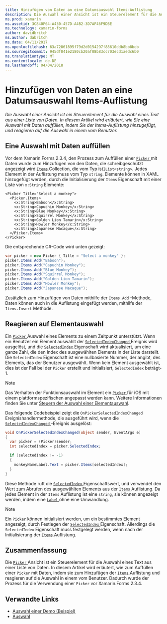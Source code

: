 ```yaml
---
title: Hinzufügen von Daten an eine Datumsauswahl Items-Auflistung
description: Die Auswahl einer Ansicht ist ein Steuerelement für die Auswahl eines Text aus einer Liste von Daten. In diesem Artikel wird erläutert, wie Sie eine Auswahl mit Daten auffüllen, indem Sie der Items-Auflistung hinzugefügt, und reagieren auf die Auswahl in einem vom Benutzer.
ms.prod: xamarin
ms.assetid: 3C840F64-A430-457D-A4B2-3D7AF46F9DBE
ms.technology: xamarin-forms
author: davidbritch
ms.author: dabritch
ms.date: 04/11/2017
ms.openlocfilehash: 63a72861895f79d2d0154297f88610ddb8bb8beb
ms.sourcegitcommit: 945df041e2180cb20af08b83cc703ecd1aedc6b0
ms.translationtype: MT
ms.contentlocale: de-DE
ms.lasthandoff: 04/04/2018
---
```

# <a name="adding-data-to-a-pickers-items-collection"></a>Hinzufügen von Daten an eine Datumsauswahl Items-Auflistung

_Die Auswahl einer Ansicht ist ein Steuerelement für die Auswahl eines Text aus einer Liste von Daten. In diesem Artikel wird erläutert, wie Sie eine Auswahl mit Daten auffüllen, indem Sie der Items-Auflistung hinzugefügt, und reagieren auf die Auswahl in einem vom Benutzer._

## <a name="populating-a-picker-with-data"></a>Eine Auswahl mit Daten auffüllen

Vor dem Xamarin.Forms 2.3.4, den Prozess zum Auffüllen einer [ `Picker` ](https://developer.xamarin.com/api/type/Xamarin.Forms.Picker/) mit Daten wurde zum Hinzufügen von den Daten, die schreibgeschützt angezeigt wird [ `Items` ](https://developer.xamarin.com/api/property/Xamarin.Forms.Picker.Items/) Collection, die vom Typ ist`IList<string>`. Jedes Element in der Auflistung muss vom Typ `string`. Elemente können in XAML hinzugefügt werden, durch die Initialisierung der `Items` Eigenschaft mit einer Liste von `x:String` Elemente:

```xaml
<Picker Title="Select a monkey">
  <Picker.Items>
    <x:String>Baboon</x:String>
    <x:String>Capuchin Monkey</x:String>
    <x:String>Blue Monkey</x:String>
    <x:String>Squirrel Monkey</x:String>
    <x:String>Golden Lion Tamarin</x:String>
    <x:String>Howler Monkey</x:String>
    <x:String>Japanese Macaque</x:String>
  </Picker.Items>
</Picker>
```

Die entsprechende C#-Code wird unten gezeigt:

```csharp
var picker = new Picker { Title = "Select a monkey" };
picker.Items.Add("Baboon");
picker.Items.Add("Capuchin Monkey");
picker.Items.Add("Blue Monkey");
picker.Items.Add("Squirrel Monkey");
picker.Items.Add("Golden Lion Tamarin");
picker.Items.Add("Howler Monkey");
picker.Items.Add("Japanese Macaque");
```

Zusätzlich zum Hinzufügen von Daten mithilfe der `Items.Add` -Methode, Daten können auch in die Auflistung eingefügt werden, mithilfe der `Items.Insert` Methode.

## <a name="responding-to-item-selection"></a>Reagieren auf Elementauswahl

Ein [ `Picker` ](https://developer.xamarin.com/api/type/Xamarin.Forms.Picker/) Auswahl eines Elements zu einem Zeitpunkt unterstützt. Wenn ein Benutzer ein Element auswählt der [ `SelectedIndexChanged` ](https://developer.xamarin.com/api/event/Xamarin.Forms.Picker.SelectedIndexChanged/) Ereignis wird ausgelöst, und die [ `SelectedIndex` ](https://developer.xamarin.com/api/property/Xamarin.Forms.Picker.SelectedIndex/) Eigenschaft wird aktualisiert, um eine ganze Zahl, die den Index des ausgewählten Elements in der Liste darstellt. Die `SelectedIndex` Eigenschaft ist eine nullbasierte Nummer, der angibt, des Elements, das der Benutzer ausgewählt. Wenn kein Element ausgewählt ist, dies ist der Fall bei der `Picker` erstellt und initialisiert, `SelectedIndex` beträgt-1.

> [!NOTE]
> Das Verhalten der Funktionsauswahl im Element ein [ `Picker` ](https://developer.xamarin.com/api/type/Xamarin.Forms.Picker/) für iOS mit einem plattformspezifischen angepasst werden kann. Weitere Informationen finden Sie unter [Steuern der Auswahl einer Elementauswahl](~/xamarin-forms/platform/platform-specifics/consuming/ios.md#picker_update_mode).

Das folgende Codebeispiel zeigt die `OnPickerSelectedIndexChanged` Ereignishandlermethode, die ausgeführt wird, wenn die [ `SelectedIndexChanged` ](https://developer.xamarin.com/api/event/Xamarin.Forms.Picker.SelectedIndexChanged/) -Ereignis ausgelöst:

```csharp
void OnPickerSelectedIndexChanged(object sender, EventArgs e)
{
  var picker = (Picker)sender;
  int selectedIndex = picker.SelectedIndex;

  if (selectedIndex != -1)
  {
    monkeyNameLabel.Text = picker.Items[selectedIndex];
  }
}
```

Diese Methode ruft die [ `SelectedIndex` ](https://developer.xamarin.com/api/property/Xamarin.Forms.Picker.SelectedIndex/) Eigenschaftswert, und verwendet den Wert zum Abrufen des ausgewählten Elements aus der [ `Items` ](https://developer.xamarin.com/api/property/Xamarin.Forms.Picker.Items/) Auflistung. Da jedes Element in der `Items` Auflistung ist eine `string`, sie können angezeigt werden, indem eine [ `Label` ](https://developer.xamarin.com/api/type/Xamarin.Forms.Label/) ohne eine Umwandlung.

> [!NOTE]
> Ein [ `Picker` ](https://developer.xamarin.com/api/type/Xamarin.Forms.Picker/) können initialisiert werden, um ein bestimmtes Element angezeigt, durch Festlegen der [ `SelectedIndex` ](https://developer.xamarin.com/api/property/Xamarin.Forms.Picker.SelectedIndex/) Eigenschaft. Allerdings die `SelectedIndex` Eigenschaft muss festgelegt werden, wenn nach der Initialisierung der [ `Items` ](https://developer.xamarin.com/api/property/Xamarin.Forms.Picker.Items/) Auflistung.

## <a name="summary"></a>Zusammenfassung

Die [ `Picker` ](https://developer.xamarin.com/api/type/Xamarin.Forms.Picker/) Ansicht ist ein Steuerelement für die Auswahl eines Text aus einer Liste von Daten. In diesem Artikel wird erläutert, wie zum Auffüllen einer `Picker` mit Daten, indem sie zum Hinzufügen der [ `Items` ](https://developer.xamarin.com/api/property/Xamarin.Forms.Picker.Items/) Auflistung und reagieren auf die Auswahl in einem vom Benutzer. Dadurch wurde der Prozess für die Verwendung einer `Picker` vor Xamarin.Forms 2.3.4.


## <a name="related-links"></a>Verwandte Links

- [Auswahl einer Demo (Beispiel)](https://developer.xamarin.com/samples/xamarin-forms/UserInterface/PickerDemo/)
- [Auswahl](https://developer.xamarin.com/api/type/Xamarin.Forms.Picker/)
